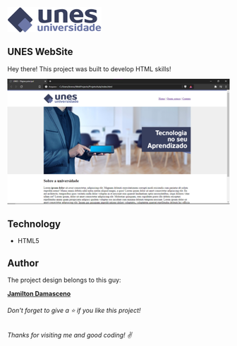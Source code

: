 ![Logo of the project](https://github.com/brenogpa/html5-UNESWeb/blob/develop/imagens/logo.png)
 
## UNES WebSite

Hey there! This project was built to develop HTML skills!

 ![Home Screen](https://github.com/brenogpa/html5-UNESWeb/blob/develop/imagens/screenshot.png)

## Technology 

* HTML5

  
## Author
 The project design belongs to this guy:
 
[**Jamilton Damasceno**](https://www.udemy.com/course/web-completo/#instructor-2)




###### Don't forget to give a ⭐️ if you like this project!

###### Thanks for visiting me and good coding! :v: 
